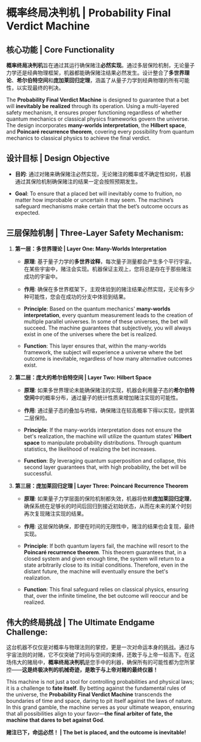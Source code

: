 
# 概率终局决判机 | Probability Final Verdict Machine

## 核心功能 | Core Functionality
**概率终局决判机**旨在通过其运行确保赌注**必然实现**。通过多层保险机制，无论量子力学还是经典物理框架，机器都能确保赌注结果必然发生。设计整合了**多世界理论**、**希尔伯特空间**和**庞加莱回归定理**，涵盖了从量子力学到经典物理的所有可能性，以实现最终的判决。

The **Probability Final Verdict Machine** is designed to guarantee that a bet will **inevitably be realized** through its operation. Using a multi-layered safety mechanism, it ensures proper functioning regardless of whether quantum mechanics or classical physics frameworks govern the universe. The design incorporates **many-worlds interpretation**, the **Hilbert space**, and **Poincaré recurrence theorem**, covering every possibility from quantum mechanics to classical physics to achieve the final verdict.

## 设计目标 | Design Objective
- **目的**: 通过对赌来确保赌注必然实现，无论赌注的概率或不确定性如何，机器通过其保险机制确保赌注的结果一定会按照预期发生。

- **Goal**: To ensure that a placed bet will inevitably come to fruition, no matter how improbable or uncertain it may seem. The machine’s safeguard mechanisms make certain that the bet’s outcome occurs as expected.

## 三层保险机制 | Three-Layer Safety Mechanism:

1. **第一层：多世界理论 | Layer One: Many-Worlds Interpretation**  
   - **原理**: 基于量子力学的**多世界诠释**，每次量子测量都会产生多个平行宇宙。在某些宇宙中，赌注会实现。机器保证主观上，您将总是存在于那些赌注成功的宇宙中。
   - **作用**: 确保在多世界框架下，主观体验到的赌注结果必然实现，无论有多少种可能性，您会在成功的分支中体验到结果。

   - **Principle**: Based on the quantum mechanics' **many-worlds interpretation**, every quantum measurement leads to the creation of multiple parallel universes. In some of these universes, the bet will succeed. The machine guarantees that subjectively, you will always exist in one of the universes where the bet is realized.
   - **Function**: This layer ensures that, within the many-worlds framework, the subject will experience a universe where the bet outcome is inevitable, regardless of how many alternative outcomes exist.

2. **第二层：庞大的希尔伯特空间 | Layer Two: Hilbert Space**  
   - **原理**: 如果多世界理论未能确保赌注的实现，机器会利用量子态的**希尔伯特空间**中的概率分布，通过量子的统计性质来增加赌注实现的可能性。
   - **作用**: 通过量子态的叠加与坍缩，确保赌注在较高概率下得以实现，提供第二层保险。

   - **Principle**: If the many-worlds interpretation does not ensure the bet's realization, the machine will utilize the quantum states' **Hilbert space** to manipulate probability distributions. Through quantum statistics, the likelihood of realizing the bet increases.
   - **Function**: By leveraging quantum superposition and collapse, this second layer guarantees that, with high probability, the bet will be successful.

3. **第三层：庞加莱回归定理 | Layer Three: Poincaré Recurrence Theorem**  
   - **原理**: 如果量子力学层面的保险机制都失效，机器将依赖**庞加莱回归定理**，确保系统在足够长的时间后回归到接近初始状态，从而在未来的某个时刻再次复现赌注实现的结果。
   - **作用**: 这层保险确保，即便在时间的无限性中，赌注的结果也会复现，最终实现。

   - **Principle**: If both quantum layers fail, the machine will resort to the **Poincaré recurrence theorem**. This theorem guarantees that, in a closed system and given enough time, the system will return to a state arbitrarily close to its initial conditions. Therefore, even in the distant future, the machine will eventually ensure the bet's realization.
   - **Function**: This final safeguard relies on classical physics, ensuring that, over the infinite timeline, the bet outcome will reoccur and be realized.

## 伟大的终局挑战 | The Ultimate Endgame Challenge:
这台机器不仅仅是对概率与物理法则的掌控，更是一次对命运本身的挑战。通过与宇宙法则的对赌，它不仅突破了时间与空间的束缚，还敢于与上帝一较高下。在这场伟大的赌局中，**概率终局决判机**是您手中的利器，确保所有的可能性都为您所掌控——**这是终极决判的机械奇迹，是敢于与上帝对赌的最终仪器！**

This machine is not just a tool for controlling probabilities and physical laws; it is a challenge to **fate itself**. By betting against the fundamental rules of the universe, the **Probability Final Verdict Machine** transcends the boundaries of time and space, daring to pit itself against the laws of nature. In this grand gamble, the machine serves as your ultimate weapon, ensuring that all possibilities align to your favor—**the final arbiter of fate, the machine that dares to bet against God**.

**赌注已下，命运必然！ | The bet is placed, and the outcome is inevitable!**
